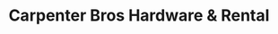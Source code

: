---
title: "Carpenter Bros Hardware & Rental"
url: /ann-arbor/carpenter-bros-hardware-and-rental/
shop: doityourself
---